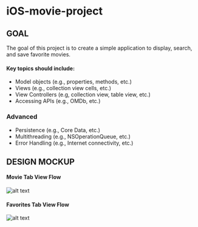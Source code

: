 # iOS-movie-project
## GOAL

The goal of this project is to create a simple application to display, search, and save favorite movies.

#### Key topics should include:

- Model objects (e.g., properties, methods, etc.)
- Views (e.g., collection view cells, etc.)
- View Controllers (e.g, collection view, table view, etc.)
- Accessing APIs (e.g., OMDb, etc.)


### Advanced
- Persistence (e.g., Core Data, etc.)
- Multithreading (e.g., NSOperationQueue, etc.)
- Error Handling (e.g., Internet connectivity, etc.)

## DESIGN MOCKUP

#### Movie Tab View Flow

![alt text](http://i.imgur.com/Pyn2wQ2.png "Movie Tab Flow")

#### Favorites Tab View Flow

![alt text](http://i.imgur.com/ecOonxb.png "Movie Tab Flow")

